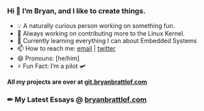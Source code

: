 ### Hi 👋 I’m Bryan, and I like to create things.

- 💡 A naturally curious person working on something fun.
- 🔭 Always working on contributing more to the Linux Kernel.
- 🌱 Currently learning everything I can about Embedded Systems
- 📫 How to reach me: [email] | [twitter]
- 😄 Pronouns: [he/him]
- ⚡ Fun Fact: I’m a pilot 🛩️

**All my projects are over at [git.bryanbrattlof.com]**

### ✏ My Latest Essays @ [bryanbrattlof.com]
<!-- BLOG-POST-LIST:START -->
<!-- BLOG-POST-LIST:END --> 


[bryanbrattlof.com]: https://bryanbrattlof.com
[email]: mailto:hello@bryanbrattlof.com
[git.bryanbrattlof.com]: https://git.bryanbrattlof.com
[twitter]: https://twitter.com/bryanbrattlof

<!--
Here are some ideas to get you started:

- 🔭 I’m currently working on ...
- 🌱 I’m currently learning ...
- 👯 I’m looking to collaborate on ...
- 🤔 I’m looking for help with ...
- 💬 Ask me about ...
- 📫 How to reach me: ...
- 😄 Pronouns: ...
- ⚡ Fun fact: ...
-->
